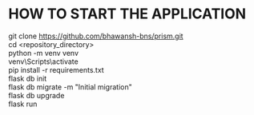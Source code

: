 # HOW TO START THE APPLICATION
git clone https://github.com/bhawansh-bns/prism.git<br>
cd <repository_directory><br>
python -m venv venv<br>
venv\Scripts\activate<br>
pip install -r requirements.txt<br>
flask db init<br>
flask db migrate -m "Initial migration"<br>
flask db upgrade<br>
flask run<br>